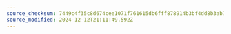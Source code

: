 ```yaml
---
source_checksum: 7449c4f35c8d674cee1071f761615db6fff878914b3bf4dd8b3ab7e0d9d10b01
source_modified: 2024-12-12T21:11:49.592Z
---
```



